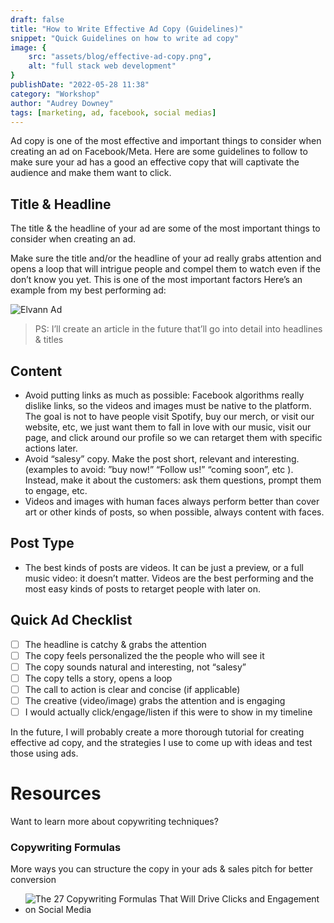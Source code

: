 ```yaml
---
draft: false
title: "How to Write Effective Ad Copy (Guidelines)"
snippet: "Quick Guidelines on how to write ad copy"
image: {
    src: "assets/blog/effective-ad-copy.png",
    alt: "full stack web development"
}
publishDate: "2022-05-28 11:38"
category: "Workshop"
author: "Audrey Downey"
tags: [marketing, ad, facebook, social medias]
---
```


Ad copy is one of the most effective and important things to consider when creating an ad on Facebook/Meta. Here are some guidelines to follow to make sure your ad has a good an effective copy that will captivate the audience and make them want to click.

## Title & Headline

The title & the headline of your ad are some of the most important things to consider when creating an ad.

Make sure the title and/or the headline of your ad really grabs attention and opens a loop that will intrigue people and compel them to watch even if the don’t know you yet.  This is one of the most important factors  Here’s an example from my best performing ad:

![Elvann Ad](https://cdn.discordapp.com/attachments/1007918780594257953/1212676314314702919/Untitled_1.png?ex=65f2b3d3&is=65e03ed3&hm=28d6357d9d9977c0b025b1ab0f9990eb97756d0b6c8edd7c886630fb0fad8556&)

> PS: I’ll create an article in the future that’ll go into detail into headlines & titles

## Content
- Avoid putting links as much as possible: Facebook algorithms really dislike links, so the videos and images must be native to the platform.  The goal is not to have people visit Spotify, buy our merch, or visit our website, etc, we just want them to fall in love with our music, visit our page, and click around our profile so we can retarget them with specific actions later.
- Avoid “salesy” copy.  Make the post short, relevant and interesting. (examples to avoid: ”buy now!”  “Follow us!” “coming soon”, etc ).  Instead, make it about the customers: ask them questions, prompt them to engage, etc.
- Videos and images with human faces always perform better than cover art or other kinds of posts, so when possible, always content with faces.

## Post Type

- The best kinds of posts are videos.  It can be just a preview, or a full music video: it doesn’t matter.  Videos are the best performing and the most easy kinds of posts to retarget people with later on.

## Quick Ad Checklist

- [ ]  The headline is catchy & grabs the attention
- [ ]  The copy feels personalized the the people who will see it
- [ ]  The copy sounds natural and interesting, not “salesy”
- [ ]  The copy tells a story, opens a loop
- [ ]  The call to action is clear and concise (if applicable)
- [ ]  The creative (video/image) grabs the attention and is engaging
- [ ]  I would actually click/engage/listen if this were to show in my timeline

In the future, I will probably create a more thorough tutorial for creating effective ad copy, and the strategies I use to come up with ideas and test those using ads.

# Resources

Want to learn more about copywriting techniques?

### Copywriting Formulas

More ways you can structure the copy in your ads & sales pitch for better conversion

- ![The 27 Copywriting Formulas That Will Drive Clicks and Engagement on Social Media](https://buffer.com/resources/copywriting-formulas/)